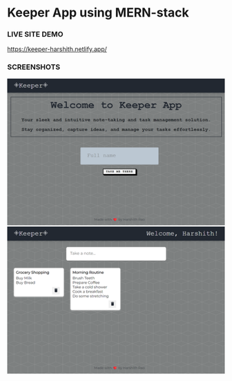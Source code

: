 # Keeper App using MERN-stack

### LIVE SITE DEMO
https://keeper-harshith.netlify.app/

### SCREENSHOTS
![](./frontend/public/screenshots/1.png)
![](./frontend/public/screenshots/2.png)
